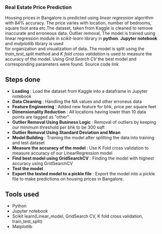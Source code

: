 ### Real Estate Price Prediction

Housing prices in Bangalore is predicted using *linear regression* algorithm 
with 84% accuracy. The price varies with location, number of bedrooms,  
square foot area etc.The dataset, taken from Kaggle is cleaned to remove inaccurate and erroneous data. Outlier removal,  The model is trained using linear regression module in 
*scikit-learn* library in **python**. **Jupyter notebook** and *matplotlib* library is used  
for organization and visualization of data. The model is split using the    
*train_test_split* method and *K fold cross validation* is used to measure the   
accuracy of the model. Using *Grid Search CV* the best model and   
corresponding parameters were found. Source code link

## Steps done
- **Loading** : Load the dataset from Kaggle into a dataframe in Jupyter notebook
- **Data Cleaning** : Handling the NA values and other erroneus data
- **Feature Engineering** : Added new feature for bhk, price per square feet
- **Dimensionality Reduction** : All locations having lower than 10 data points are tagged as "other"
- **Outlier Removal Using Business Logic** : Removal of outliers by keeping our minimum threshold per bhk to be 300 sqft
- **Outlier Removal Using Standard Deviation and Mean**
- **Model Building** : Training the model after splitting the data into training and test dataset
- **Measure the accuracy of the model** : Use K Fold cross validation to measure accuracy of our LinearRegression model
- **Find best model using GridSearchCV** : Finding the model with highest accuracy using GridSearchCV
- **Test the model**
- **Export the tested model to a pickle file** : Export the model into a pickle file to make predictions on housing prices in Bangalore.

## Tools used
- Python
- Jupyter notebook
- Scikit learn(Linear_model, GridSearch CV, K fold cross validation, train_test_split)
- Matplotlib




